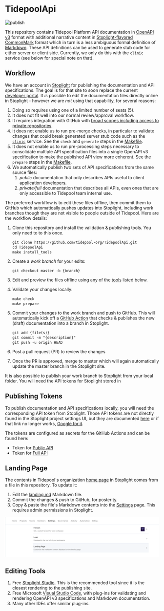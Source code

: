 # TidepoolApi

![publish](https://github.com/tidepool-org/TidepoolApi/actions/workflows/publish.yml/badge.svg)

This repository contains Tidepool Platform API documentation in [OpenAPI v3](https://www.openapis.org/) format with additional narrative content in [Stoplight-flavored](https://meta.stoplight.io/docs/studio/docs/Documentation/03a-stoplight-flavored-markdown.md) [CommonMark](https://commonmark.org/) format which in turn is a less ambiguous formal definition of [Markdown](https://www.markdownguide.org/).
These API definitions can be used to generate stub code for either server or client side. Currently, we only do this with the `clinic` service (see below for special note on that).

## Workflow

We have an account in [Stoplight](https://tidepool.stoplight.io) for publishing the documentation and API specifications. The goal is for that site to soon replace the current [developer portal](https://developer.tidepool.org). It *is* possible to edit the documentation files directly online in Stoplight - however we are *not* using that capability, for several reasons:

1. Doing so requires using one of a limited number of seats (5).
2. It does not fit well into our normal review/approval workflow.
3. It requires integration with GitHub with [broad scopes including access to private repositories](https://support.stoplight.io/s/article/Github-OAuth-Permissions-Overview).
4. It does not enable us to run pre-merge checks, in particular to validate changes that could break generated server stub code such as the [`clinic`](https://github.com/tidepool-org/clinic) service. See the `check` and `generate` steps in the [Makefile](./Makefile).
5. It does not enable us to run pre-processing steps necessary to consolidate multiple API specification files into a single OpenAPI v3 specification to make the published API view more coherent. See the `prepare` steps in the [Makefile](./Makefile).
6. We automatically publish two sets of API specifications from the same source files:
   1. *public* documentation that only describes APIs useful to client application developers.
   2. *private/full* documentation that describes all APIs, even ones that are only accessible to Tidepool team internal use.

The preferred workflow is to edit these files offline, then commit them to GitHub which automatically pushes updates into Stoplight, including work branches though they are not visible to people outside of Tidepool. Here are the workflow details:

1. Clone this repository and install the validation & publishing tools. You only need to to this once.

    ```shell
    git clone https://github.com/tidepool-org/TidepoolApi.git
    cd TidepoolApi
    make install_tools
    ```

2. Create a *work branch* for your edits:

    ```shell
    git checkout master -b {branch}
    ```

3. Edit and preview the files offline using any of the [tools](#editing-tools) listed below.
4. Validate your changes locally:

    ```shell
    make check
    make prepare
    ```

5. Commit your changes to the work branch and push to GitHub. This will automatically kick off a [GitHub Action](.github/workflows/) that checks & publishes the new (draft) documentation into a branch in Stoplight.

    ```shell
    git add {file(s)}
    git commit -m "{description}"
    git push -u origin HEAD
    ```

6. Post a pull request (PR) to review the changes
7. Once the PR is approved, merge to master which will again automatically update the master branch in the Stoplight site.

It is also possible to publish your work branch to Stoplight from your local folder. You will need the API tokens for Stoplight stored in 

## Publishing Tokens

To publish documentation and API specifications locally, you will need the corresponding API token from Stoplight. Those API tokens are not directly found in the Stoplight project settings UI, but they are documented [here](https://docs.stoplight.io/docs/platform/f76c84240244f-publish-with-the-stoplight-cli) or if that link no longer works, [Google for it](https://www.google.com/search?q=Publish+with+Stoplight+CLI).

The tokens are configured as secrets for the GitHub Actions and can be found here:

* Token for [Public API](https://tidepool.stoplight.io/settings/tidepool-api/automation)
* Token for [Full API](https://tidepool.stoplight.io/settings/tidepool-full-api/automation)

## Landing Page

The contents in Tidepool's organization [home page](https://tidepool.stoplight.io/) in Stoplight comes from a file in this repository. To update it:

1. Edit the [landing.md](./landing.md) Markdown file.
2. Commit the changes & push to GitHub, for posterity.
3. Copy & paste the file's Markdown contents into the [Settings](https://tidepool.stoplight.io/admin/settings) page. This requires admin permissions in Stoplight.

![Updating Landing Page](./assets/images/updating-landing-page.png)

## Editing Tools

1. Free [Stoplight Studio](https://stoplight.io/studio/). This is the recommended tool since it is the closest rendering to the publishing site.
2. Free Microsoft [Visual Studio Code](https://code.visualstudio.com/), with plug-ins for validating and rendering OpenAPI v3 specifications and Markdown documentation.
3. Many other IDEs offer similar plug-ins.
